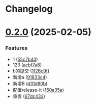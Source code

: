 # Changelog

# [0.2.0](https://github.com/leezhian/demo/compare/v1.1.0-beta.0...v0.2.0) (2025-02-05)


### Features

* 1 ([55c7b43](https://github.com/leezhian/demo/commit/55c7b43a692ca44f42eb00b102e9e57186658539))
* 123 ([acbf7a8](https://github.com/leezhian/demo/commit/acbf7a828133f452c02f233a5fe0a551cfd2c4bd))
* b的提交 ([1f26c9f](https://github.com/leezhian/demo/commit/1f26c9f968a3d404d5ea7c23b98c491e0f7b6e73))
* 新增a ([91833c4](https://github.com/leezhian/demo/commit/91833c4dcda6b20fedb0f6383ac615a08044a179))
* 新增B ([d31d80b](https://github.com/leezhian/demo/commit/d31d80be739d20c3e9e31b4c11d1a74fe373f1b5))
* 配置release-it ([160a35a](https://github.com/leezhian/demo/commit/160a35aa09a4d44ee2d6da0ffda92558a5f3fe5b))
* 重置 ([67dc432](https://github.com/leezhian/demo/commit/67dc432ad7828cc2150e46ecdfa2626e7fa7f287))
